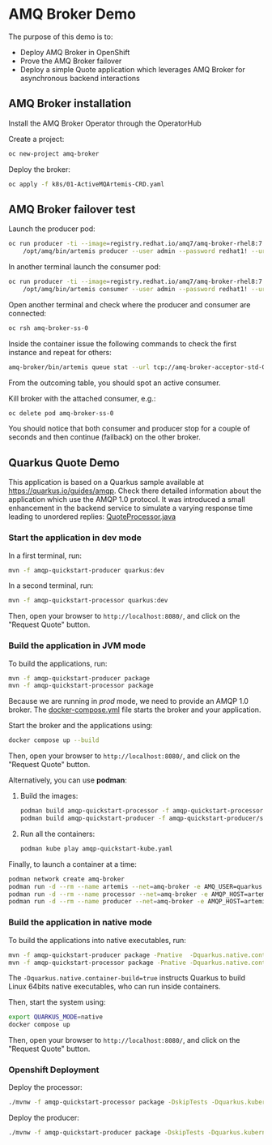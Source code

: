 AMQ Broker Demo
============================

The purpose of this demo is to:

- Deploy AMQ Broker in OpenShift
- Prove the AMQ Broker failover
- Deploy a simple Quote application which leverages AMQ Broker for asynchronous backend interactions

## AMQ Broker installation

Install the AMQ Broker Operator through the OperatorHub

Create a project:

```sh
oc new-project amq-broker
```

Deploy the broker:

```sh
oc apply -f k8s/01-ActiveMQArtemis-CRD.yaml
```

## AMQ Broker failover test

Launch the producer pod:

```sh
oc run producer -ti --image=registry.redhat.io/amq7/amq-broker-rhel8:7.11.3 --rm=true --restart=Never -- \
    /opt/amq/bin/artemis producer --user admin --password redhat1! --url "tcp://amq-broker-acceptor-std-0-svc:5672?failoverAttempts=10&useTopologyForLoadBalancing=true" --message-count 10000 --sleep 100 --verbose
```
In another terminal launch the consumer pod:

```sh
oc run producer -ti --image=registry.redhat.io/amq7/amq-broker-rhel8:7.11.3 --rm=true --restart=Never -- \
    /opt/amq/bin/artemis consumer --user admin --password redhat1! --url "tcp://amq-broker-acceptor-std-0-svc:5672?failoverAttempts=10&useTopologyForLoadBalancing=true" --message-count 10000 --verbose
```

Open another terminal and check where the producer and consumer are connected:

```sh
oc rsh amq-broker-ss-0
```

Inside the container issue the following commands to check the first instance and repeat for others:

```sh
amq-broker/bin/artemis queue stat --url tcp://amq-broker-acceptor-std-0-svc:5672
```

From the outcoming table, you should spot an active consumer.

Kill broker with the attached consumer, e.g.:

```sh
oc delete pod amq-broker-ss-0
```

You should notice that both consumer and producer stop for a couple of seconds and then continue (failback) on the other broker.

## Quarkus Quote Demo

This application is based on a Quarkus sample available at https://quarkus.io/guides/amqp.
Check there detailed information about the application which use the AMQP 1.0 protocol.
It was introduced a small enhancement in the backend service to simulate a varying response time leading to unordered replies:
[QuoteProcessor.java](amqp-quickstart-processor/src/main/java/org/acme/amqp/processor/QuoteProcessor.java)

### Start the application in dev mode

In a first terminal, run:

```sh
mvn -f amqp-quickstart-producer quarkus:dev
```

In a second terminal, run:

```sh
mvn -f amqp-quickstart-processor quarkus:dev
```  

Then, open your browser to `http://localhost:8080/`, and click on the "Request Quote" button.

### Build the application in JVM mode

To build the applications, run:

```sh
mvn -f amqp-quickstart-producer package
mvn -f amqp-quickstart-processor package
```

Because we are running in _prod_ mode, we need to provide an AMQP 1.0 broker.
The [docker-compose.yml](docker-compose.yml) file starts the broker and your application.

Start the broker and the applications using:

```sh
docker compose up --build
```

Then, open your browser to `http://localhost:8080/`, and click on the "Request Quote" button.

Alternatively, you can use **podman**:

1. Build the images:

    ```sh
    podman build amqp-quickstart-processor -f amqp-quickstart-processor/src/main/docker/Dockerfile.jvm -t quarkus-quickstarts/amqp-quickstart-processor:1.0-jvm
    podman build amqp-quickstart-producer -f amqp-quickstart-producer/src/main/docker/Dockerfile.jvm -t quarkus-quickstarts/amqp-quickstart-producer:1.0-jvm
    ```

2. Run all the containers:

    ```sh
    podman kube play amqp-quickstart-kube.yaml
    ```

Finally, to launch a container at a time:

```sh
podman network create amq-broker
podman run -d --rm --name artemis --net=amq-broker -e AMQ_USER=quarkus -e AMQ_PASSWORD=quarkus -e AMQ_EXTRA_ARGS="--relax-jolokia" quay.io/artemiscloud/activemq-artemis-broker:latest
podman run -d --rm --name processor --net=amq-broker -e AMQP_HOST=artemis -e AMQP_PORT=5672 amqp-quickstart-processor:1.0-jvm
podman run -d --rm --name producer --net=amq-broker -e AMQP_HOST=artemis -e AMQP_PORT=5672 -p 8080:8080 amqp-quickstart-producer:1.0-jvm
```

### Build the application in native mode

To build the applications into native executables, run:

```sh
mvn -f amqp-quickstart-producer package -Pnative  -Dquarkus.native.container-build=true
mvn -f amqp-quickstart-processor package -Pnative -Dquarkus.native.container-build=true
```

The `-Dquarkus.native.container-build=true` instructs Quarkus to build Linux 64bits native executables, who can run inside containers.  

Then, start the system using:

```sh
export QUARKUS_MODE=native
docker compose up
```
Then, open your browser to `http://localhost:8080/`, and click on the "Request Quote" button.

### Openshift Deployment

Deploy the processor:

```sh
./mvnw -f amqp-quickstart-processor package -DskipTests -Dquarkus.kubernetes.deploy=true
```

Deploy the producer:
```sh
./mvnw -f amqp-quickstart-producer package -DskipTests -Dquarkus.kubernetes.deploy=true
```